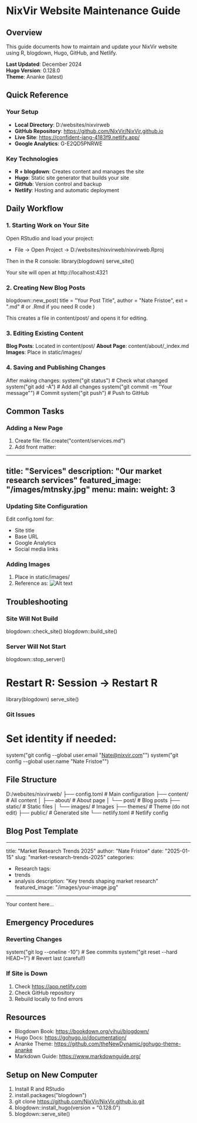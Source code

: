 # NixVir Website Maintenance Guide

## Overview
This guide documents how to maintain and update your NixVir website using R, blogdown, Hugo, GitHub, and Netlify.

**Last Updated**: December 2024  
**Hugo Version**: 0.128.0  
**Theme**: Ananke (latest)

## Quick Reference

### Your Setup
- **Local Directory**: D:/websites/nixvirweb
- **GitHub Repository**: https://github.com/NixVir/NixVir.github.io
- **Live Site**: https://confident-jang-4183f9.netlify.app/
- **Google Analytics**: G-E2QD5PNRWE

### Key Technologies
- **R + blogdown**: Creates content and manages the site
- **Hugo**: Static site generator that builds your site
- **GitHub**: Version control and backup
- **Netlify**: Hosting and automatic deployment

## Daily Workflow

### 1. Starting Work on Your Site

Open RStudio and load your project:
- File -> Open Project -> D:/websites/nixvirweb/nixvirweb.Rproj

Then in the R console:
library(blogdown)
serve_site()

Your site will open at http://localhost:4321

### 2. Creating New Blog Posts

blogdown::new_post(
  title = "Your Post Title",
  author = "Nate Fristoe",
  ext = ".md"  # or .Rmd if you need R code
)

This creates a file in content/post/ and opens it for editing.

### 3. Editing Existing Content

**Blog Posts**: Located in content/post/
**About Page**: content/about/_index.md
**Images**: Place in static/images/

### 4. Saving and Publishing Changes

After making changes:
system("git status")           # Check what changed
system("git add -A")           # Add all changes
system("git commit -m \"Your message\"")  # Commit
system("git push")             # Push to GitHub

## Common Tasks

### Adding a New Page
1. Create file: file.create("content/services.md")
2. Add front matter:
---
title: "Services"
description: "Our market research services"
featured_image: "/images/mtnsky.jpg"
menu:
  main:
    weight: 3
---

### Updating Site Configuration
Edit config.toml for:
- Site title
- Base URL
- Google Analytics
- Social media links

### Adding Images
1. Place in static/images/
2. Reference as: ![Alt text](/images/your-image.jpg)

## Troubleshooting

### Site Will Not Build
blogdown::check_site()
blogdown::build_site()

### Server Will Not Start
blogdown::stop_server()
# Restart R: Session -> Restart R
library(blogdown)
serve_site()

### Git Issues
# Set identity if needed:
system("git config --global user.email \"Nate@nixvir.com\"")
system("git config --global user.name \"Nate Fristoe\"")

## File Structure
D:/websites/nixvirweb/
├── config.toml          # Main configuration
├── content/             # All content
│   ├── about/          # About page
│   └── post/           # Blog posts
├── static/             # Static files
│   └── images/         # Images
├── themes/             # Theme (do not edit)
├── public/             # Generated site
└── netlify.toml        # Netlify config

## Blog Post Template
---
title: "Market Research Trends 2025"
author: "Nate Fristoe"
date: "2025-01-15"
slug: "market-research-trends-2025"
categories:
  - Research
tags:
  - trends
  - analysis
description: "Key trends shaping market research"
featured_image: "/images/your-image.jpg"
---

Your content here...

## Emergency Procedures

### Reverting Changes
system("git log --oneline -10")       # See commits
system("git reset --hard HEAD~1")     # Revert last (careful!)

### If Site is Down
1. Check https://app.netlify.com
2. Check GitHub repository
3. Rebuild locally to find errors

## Resources
- Blogdown Book: https://bookdown.org/yihui/blogdown/
- Hugo Docs: https://gohugo.io/documentation/
- Ananke Theme: https://github.com/theNewDynamic/gohugo-theme-ananke
- Markdown Guide: https://www.markdownguide.org/

## Setup on New Computer
1. Install R and RStudio
2. install.packages("blogdown")
3. git clone https://github.com/NixVir/NixVir.github.io.git
4. blogdown::install_hugo(version = "0.128.0")
5. blogdown::serve_site()

